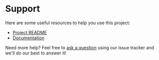 # Support

Here are some useful resources to help you use this project:

 - [Project README](../README.md)
 - [Documentation](https://docs.nodejsfunc.com/)

Need more help? Feel free to [ask a question](https://github.com/nodejsfunc/split_file_by_separator/issues/new?labels=question) using our issue tracker and we'll do our best to answer it!


